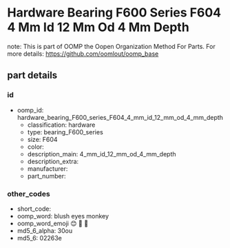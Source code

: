 # Hardware Bearing F600 Series F604 4 Mm Id 12 Mm Od 4 Mm Depth  

note: This is part of OOMP the Oopen Organization Method For Parts. For more details: https://github.com/oomlout/oomp_base

##  part details





### id
* oomp_id: hardware_bearing_F600_series_F604_4_mm_id_12_mm_od_4_mm_depth
  * classification: hardware
  * type: bearing_F600_series
  * size: F604
  * color: 
  * description_main: 4_mm_id_12_mm_od_4_mm_depth
  * description_extra: 
  * manufacturer: 
  * part_number: 

### other_codes
* short_code: 
* oomp_word: blush eyes monkey
* oomp_word_emoji :blush: :eyes: :monkey:
* md5_6_alpha: 30ou
* md5_6: 02263e